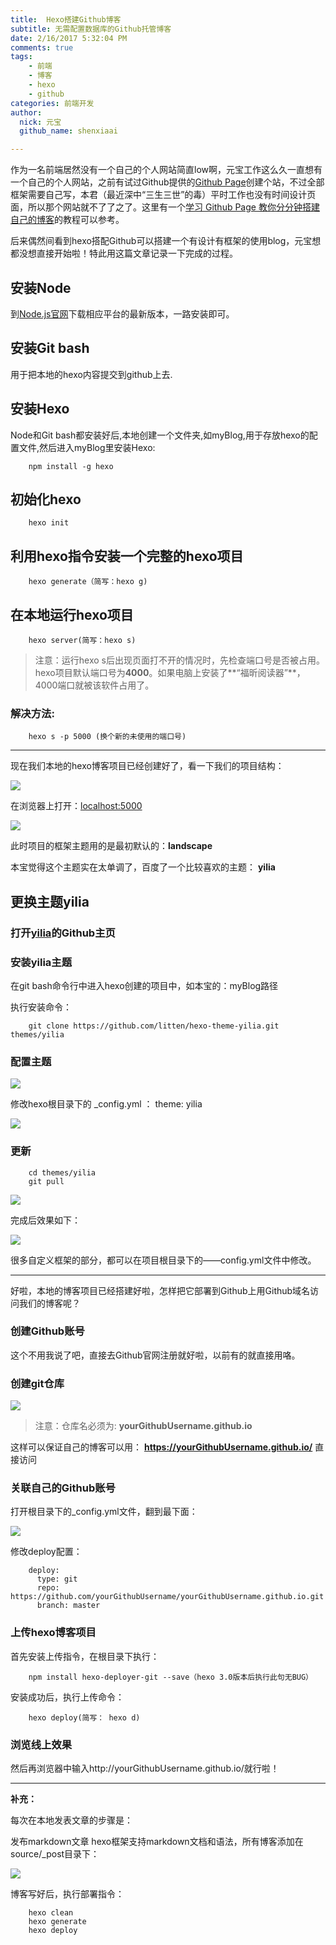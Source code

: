 ```yaml
---
title:  Hexo搭建Github博客
subtitle: 无需配置数据库的Github托管博客
date: 2/16/2017 5:32:04 PM
comments: true
tags: 
	- 前端
	- 博客
	- hexo
	- github
categories: 前端开发
author:
  nick: 元宝
  github_name: shenxiaai

---
```


作为一名前端居然没有一个自己的个人网站简直low啊，元宝工作这么久一直想有一个自己的个人网站，之前有试过Github提供的[Github Page](https://pages.github.com/)创建个站，不过全部框架需要自己写，本君（最近深中“三生三世”的毒）平时工作也没有时间设计页面，所以那个网站就不了了之了。这里有一个[学习 Github Page 教你分分钟搭建自己的博客](https://github.com/dwqs/blog)的教程可以参考。

后来偶然间看到hexo搭配Github可以搭建一个有设计有框架的使用blog，元宝想都没想直接开始啦！特此用这篇文章记录一下完成的过程。

## 安装Node ##

到[Node.js官网](http://nodejs.cn/)下载相应平台的最新版本，一路安装即可。

## 安装Git bash ##

用于把本地的hexo内容提交到github上去.

## 安装Hexo ##

Node和Git bash都安装好后,本地创建一个文件夹,如myBlog,用于存放hexo的配置文件,然后进入myBlog里安装Hexo:

```
    npm install -g hexo
```

## 初始化hexo ##

```
	hexo init
```

## 利用hexo指令安装一个完整的hexo项目 ##

```
	hexo generate（简写：hexo g)
```

## 在本地运行hexo项目 ##
	
```
	hexo server(简写：hexo s)
```

> 注意：运行hexo s后出现页面打不开的情况时，先检查端口号是否被占用。hexo项目默认端口号为**4000**。如果电脑上安装了**“福昕阅读器”**，4000端口就被该软件占用了。

### 解决方法: ###

```	
	hexo s -p 5000 (换个新的未使用的端口号)
```

----------

现在我们本地的hexo博客项目已经创建好了，看一下我们的项目结构：

![](/assets/images/img9.png)

在浏览器上打开：[localhost:5000](localhost:5000)

![](/assets/images/img2.png)

此时项目的框架主题用的是最初默认的：**landscape**

本宝觉得这个主题实在太单调了，百度了一个比较喜欢的主题： **yilia**

## 更换主题yilia ##

### 打开[yilia](https://github.com/litten/hexo-theme-yilia)的Github主页 ###

### 安装yilia主题 ###

在git bash命令行中进入hexo创建的项目中，如本宝的：myBlog路径

执行安装命令：

```
	git clone https://github.com/litten/hexo-theme-yilia.git themes/yilia
```

### 配置主题 ###

![](/assets/images/img3.png)

修改hexo根目录下的 _config.yml ： theme: yilia

![](/assets/images/img4.png)

### 更新 ###

```
	cd themes/yilia
	git pull
```

![](/assets/images/img1.png)

完成后效果如下：

![](/assets/images/img5.png)

很多自定义框架的部分，都可以在项目根目录下的——config.yml文件中修改。

----------

好啦，本地的博客项目已经搭建好啦，怎样把它部署到Github上用Github域名访问我们的博客呢？

### 创建Github账号 ###

这个不用我说了吧，直接去Github官网注册就好啦，以前有的就直接用咯。

### 创建git仓库 ###

![](/assets/images/img6.png)

> 注意：仓库名必须为: **yourGithubUsername.github.io**

这样可以保证自己的博客可以用： **https://yourGithubUsername.github.io/** 直接访问

### 关联自己的Github账号 ###

打开根目录下的_config.yml文件，翻到最下面：

![](/assets/images/img8.png)

修改deploy配置：

```
	deploy:
	  type: git
	  repo: https://github.com/yourGithubUsername/yourGithubUsername.github.io.git
	  branch: master
```

### 上传hexo博客项目 ###

首先安装上传指令，在根目录下执行：
	
```
	npm install hexo-deployer-git --save（hexo 3.0版本后执行此句无BUG）
```

安装成功后，执行上传命令：

```
	hexo deploy(简写： hexo d)
```

### 浏览线上效果 ###

然后再浏览器中输入http://yourGithubUsername.github.io/就行啦！


----------

**补充：**

每次在本地发表文章的步骤是：



发布markdown文章
hexo框架支持markdown文档和语法，所有博客添加在source/_post目录下：

![](/assets/images/img7.png)
	
博客写好后，执行部署指令：
	
```
	hexo clean
	hexo generate
	hexo deploy
```